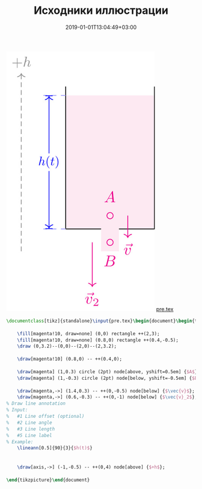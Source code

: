 ﻿---
title: "Исходники иллюстрации"
type: "notpost"
date:  2019-01-01T13:04:49+03:00
---
<a class="imag2" href="/cook/gallery/tikzpict_ccea85df9d855199909e36fbf62e1b09.tex"><img src="/cook/gallery/tikzpict_ccea85df9d855199909e36fbf62e1b09.pdf.jpg" alt=""></a>
<a href="/cook/gallery/pre">pre.tex</a>
```tex
\documentclass[tikz]{standalone}\input{pre.tex}\begin{document}\begin{tikzpicture}

	\fill[magenta!10, draw=none] (0,0) rectangle ++(2,3);
	\fill[magenta!10, draw=none] (0.8,0) rectangle ++(0.4,-0.5);
	\draw (0,3.2)--(0,0)--(2,0)--(2,3.2);

	\draw[magenta!10] (0.8,0) -- ++(0.4,0);

	\draw[magenta] (1,0.3) circle (2pt) node[above, yshift=0.5em] {$A$};
	\draw[magenta] (1,-0.3) circle (2pt) node[below, yshift=-0.5em] {$B$};

	\draw[magenta,->] (1.4,0.3) -- ++(0,-0.5) node[below] {$\vec{v}$};
	\draw[magenta,->] (0.6,-0.3) -- ++(0,-1) node[below] {$\vec{v}_2$};
% Draw line annotation
% Input:
%   #1 Line offset (optional)
%   #2 Line angle
%   #3 Line length
%   #5 Line label
% Example:
	\lineann[0.5]{90}{3}{$h(t)$}


	\draw[axis,->] (-1,-0.5) -- ++(0,4) node[above] {$+h$};

\end{tikzpicture}\end{document}
```